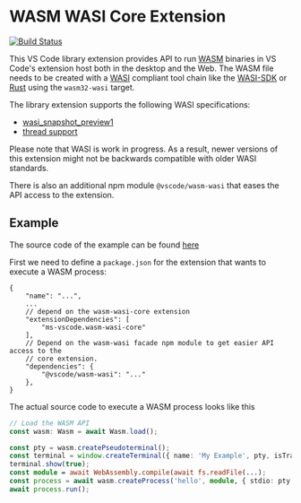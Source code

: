 # WASM WASI Core Extension

[![Build Status](https://dev.azure.com/vscode/vscode-wasm/_apis/build/status/microsoft.vscode-wasm?branchName=main)](https://dev.azure.com/vscode/vscode-wasm/_build/latest?definitionId=47&branchName=main)

This VS Code library extension provides API to run
[WASM](https://webassembly.org/) binaries in VS Code's extension host both in
the desktop and the Web. The WASM file needs to be created with a
[WASI](https://github.com/WebAssembly/WASI) compliant tool chain like the
[WASI-SDK](https://github.com/WebAssembly/wasi-sdk) or
[Rust](https://www.rust-lang.org/) using the `wasm32-wasi` target.

The library extension supports the following WASI specifications:

-   [wasi_snapshot_preview1](https://github.com/WebAssembly/WASI/blob/snapshot-01/phases/snapshot/docs.md)
-   [thread support](https://github.com/WebAssembly/wasi-threads)

Please note that WASI is work in progress. As a result, newer versions of this
extension might not be backwards compatible with older WASI standards.

There is also an additional npm module `@vscode/wasm-wasi` that eases the API
access to the extension.

## Example

The source code of the example can be found
[here](https://github.com/microsoft/vscode-wasi/blob/dbaeumer/expected-baboon-red/wasm-wasi/example/package.json)

First we need to define a `package.json` for the extension that wants to execute
a WASM process:

```jsonc
{
	"name": "...",
	...
	// depend on the wasm-wasi-core extension
	"extensionDependencies": [
		"ms-vscode.wasm-wasi-core"
	],
	// Depend on the wasm-wasi facade npm module to get easier API access to the
	// core extension.
	"dependencies": {
		"@vscode/wasm-wasi": "..."
	},
}
```

The actual source code to execute a WASM process looks like this

```typescript
// Load the WASM API
const wasm: Wasm = await Wasm.load();

const pty = wasm.createPseudoterminal();
const terminal = window.createTerminal({ name: 'My Example', pty, isTransient: true });
terminal.show(true);
const module = await WebAssembly.compile(await fs.readFile(...);
const process = await wasm.createProcess('hello', module, { stdio: pty.stdio });
await process.run();
```
